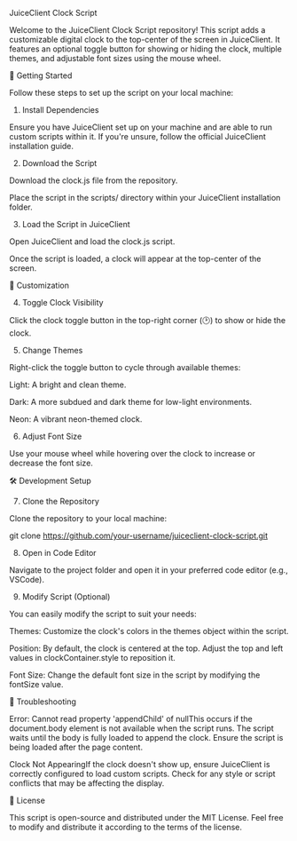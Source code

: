 JuiceClient Clock Script

Welcome to the JuiceClient Clock Script repository! This script adds a customizable digital clock to the top-center of the screen in JuiceClient. It features an optional toggle button for showing or hiding the clock, multiple themes, and adjustable font sizes using the mouse wheel.

🚀 Getting Started

Follow these steps to set up the script on your local machine:

1. Install Dependencies

Ensure you have JuiceClient set up on your machine and are able to run custom scripts within it. If you're unsure, follow the official JuiceClient installation guide.

2. Download the Script

Download the clock.js file from the repository.

Place the script in the scripts/ directory within your JuiceClient installation folder.

3. Load the Script in JuiceClient

Open JuiceClient and load the clock.js script.

Once the script is loaded, a clock will appear at the top-center of the screen.

🔧 Customization

4. Toggle Clock Visibility

Click the clock toggle button in the top-right corner (🕑) to show or hide the clock.

5. Change Themes

Right-click the toggle button to cycle through available themes:

Light: A bright and clean theme.

Dark: A more subdued and dark theme for low-light environments.

Neon: A vibrant neon-themed clock.

6. Adjust Font Size

Use your mouse wheel while hovering over the clock to increase or decrease the font size.

🛠️ Development Setup

7. Clone the Repository

Clone the repository to your local machine:

git clone https://github.com/your-username/juiceclient-clock-script.git

8. Open in Code Editor

Navigate to the project folder and open it in your preferred code editor (e.g., VSCode).

9. Modify Script (Optional)

You can easily modify the script to suit your needs:

Themes: Customize the clock's colors in the themes object within the script.

Position: By default, the clock is centered at the top. Adjust the top and left values in clockContainer.style to reposition it.

Font Size: Change the default font size in the script by modifying the fontSize value.

🐞 Troubleshooting

Error: Cannot read property 'appendChild' of nullThis occurs if the document.body element is not available when the script runs. The script waits until the body is fully loaded to append the clock. Ensure the script is being loaded after the page content.

Clock Not AppearingIf the clock doesn't show up, ensure JuiceClient is correctly configured to load custom scripts. Check for any style or script conflicts that may be affecting the display.

📄 License

This script is open-source and distributed under the MIT License. Feel free to modify and distribute it according to the terms of the license.
